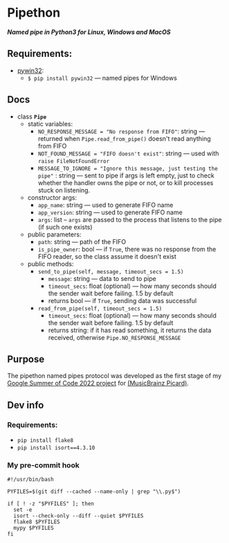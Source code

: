 # Pipethon
***Named pipe in Python3 for Linux, Windows and MacOS***

## Requirements:
- [pywin32](https://github.com/mhammond/pywin32): 
  - `$ pip install pywin32` — named pipes for Windows

## Docs
- class **`Pipe`**
  - static variables:
    - `NO_RESPONSE_MESSAGE = "No response from FIFO"`: string — returned when `Pipe.read_from_pipe()` doesn't read anything from FIFO
    - `NOT_FOUND_MESSAGE = "FIFO doesn't exist"`: string — used with `raise FileNotFoundError`
    - `MESSAGE_TO_IGNORE = "Ignore this message, just testing the pipe"` : string — sent to pipe if args is left empty, just to check whether the handler owns the pipe or not, or to kill processes stuck on listening. 
  - constructor args: 
    - `app_name`: string — used to generate FIFO name
    - `app_version`: string — used to generate FIFO name
    - `args`: list – `args` are passed to the process that listens to the pipe (if such one exists)
  - public parameters:
    - `path`: string — path of the FIFO
    - `is_pipe_owner`: bool — if `True`, there was no response from the FIFO reader, so the class assume it doesn't exist
  - public methods:
    - `send_to_pipe(self, message, timeout_secs = 1.5)`
      - `message`: string — data to send to pipe
      - `timeout_secs`: float (optional) — how many seconds should the sender wait before failing. 1.5 by default
      - returns bool — if `True`, sending data was successful
    - `read_from_pipe(self, timeout_secs = 1.5)` 
      - `timeout_secs`: float (optional) — how many seconds should the sender wait before failing. 1.5 by default
      - returns string: if it has read something, it returns the data received, otherwise `Pipe.NO_RESPONSE_MESSAGE`


## Purpose
The pipethon named pipes protocol was developed as the first stage of my [Google Summer of Code 2022 project](https://summerofcode.withgoogle.com/programs/2022/projects/ItQ0NNLd) for [(MusicBrainz Picard)](https://github.com/metabrainz/picard). 


## Dev info
### Requirements:
  - `pip install flake8`
  - `pip install isort==4.3.10`
### My pre-commit hook
```
#!/usr/bin/bash

PYFILES=$(git diff --cached --name-only | grep "\\.py$")

if [ ! -z "$PYFILES" ]; then
  set -e
  isort --check-only --diff --quiet $PYFILES
  flake8 $PYFILES
  mypy $PYFILES
fi
```
